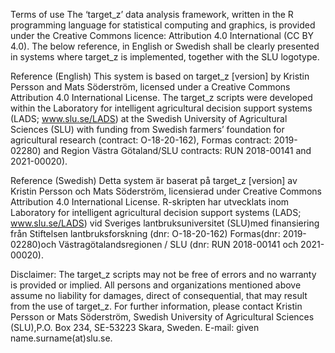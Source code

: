 Terms of use The ‘target_z’ data analysis framework, written in the R programming language for statistical computing and graphics, is provided under the Creative Commons licence: Attribution 4.0 International (CC BY 4.0). The below reference, in English or Swedish shall be clearly presented in systems where target_z is implemented, together with the SLU logotype.

Reference (English) This system is based on target_z [version] by Kristin Persson and Mats Söderström, licensed under a Creative Commons Attribution 4.0 International License. The target_z scripts were developed within the Laboratory for intelligent agricultural decision support systems (LADS; www.slu.se/LADS) at the Swedish University of Agricultural Sciences (SLU) with funding from Swedish farmers’ foundation for agricultural research (contract: O-18-20-162), Formas contract: 2019-02280) and Region Västra Götaland/SLU contracts: RUN 2018-00141 and 2021-00020).

Reference (Swedish) Detta system är baserat på target_z [version] av Kristin Persson och Mats Söderström, licensierad under Creative Commons Attribution 4.0 International License. R-skripten har utvecklats inom Laboratory for intelligent agricultural decision support systems (LADS; www.slu.se/LADS) vid Sveriges lantbruksuniversitet (SLU)med finansiering från Stiftelsen lantbruksforskning (dnr: O-18-20-162) Formas(dnr: 2019-02280)och Västragötalandsregionen / SLU (dnr: RUN 2018-00141 och 2021-00020).

Disclaimer: The target_z scripts may not be free of errors and no warranty is provided or implied. All persons and organizations mentioned above assume no liability for damages, direct of consequential, that may result from the use of target_z. For further information, please contact Kristin Persson or Mats Söderström, Swedish University of Agricultural Sciences (SLU),P.O. Box 234, SE-53223 Skara, Sweden. E-mail: given name.surname(at)slu.se.
